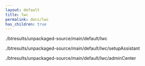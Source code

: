 ```yaml
---
layout: default
title: lwc
permalink: docs/lwc
has_children: true
---
```




./btresults/unpackaged-source/main/default/lwc

./btresults/unpackaged-source/main/default/lwc/setupAssistant

./btresults/unpackaged-source/main/default/lwc/adminCenter


